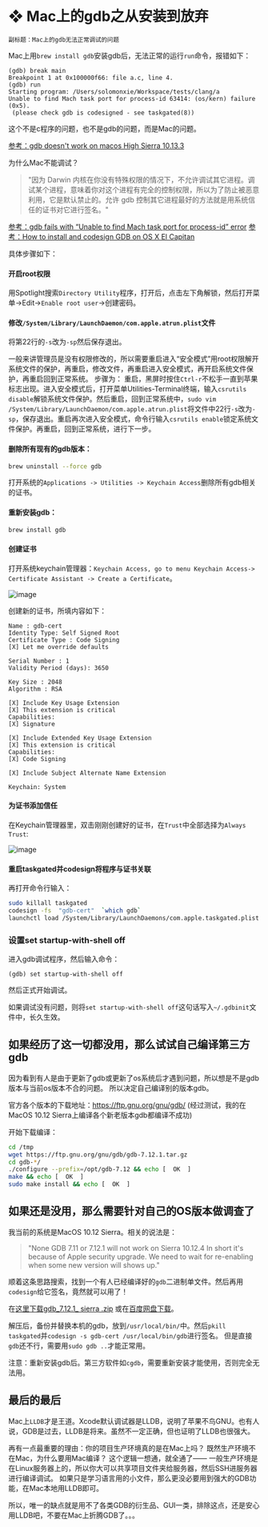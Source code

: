 # ❖ Mac上的gdb之从安装到放弃
`副标题：Mac上的gdb无法正常调试的问题`

Mac上用`brew install gdb`安装gdb后，无法正常的运行`run`命令，报错如下：
```
(gdb) break main
Breakpoint 1 at 0x100000f66: file a.c, line 4.
(gdb) run
Starting program: /Users/solomonxie/Workspace/tests/clang/a
Unable to find Mach task port for process-id 63414: (os/kern) failure (0x5).
 (please check gdb is codesigned - see taskgated(8))
```

这个不是c程序的问题，也不是gdb的问题，而是Mac的问题。

[参考：gdb doesn't work on macos High Sierra 10.13.3](https://stackoverflow.com/questions/49001329/gdb-doesnt-work-on-macos-high-sierra-10-13-3)


为什么Mac不能调试？

> "因为 Darwin 内核在你没有特殊权限的情况下，不允许调试其它进程。调试某个进程，意味着你对这个进程有完全的控制权限，所以为了防止被恶意利用，它是默认禁止的。允许 gdb 控制其它进程最好的方法就是用系统信任的证书对它进行签名。"



[参考：gdb fails with “Unable to find Mach task port for process-id” error](https://stackoverflow.com/a/48550474/9172013)
[参考：How to install and codesign GDB on OS X El Capitan](https://medium.com/@royalstream/how-to-install-and-codesign-gdb-on-os-x-el-capitan-aab3d1172e95)

具体步骤如下：


#### 开启root权限

用Spotlight搜索`Directory Utility`程序，打开后，点击左下角解锁，然后打开菜单->Edit->`Enable root user`->创建密码。

#### 修改`/System/Library/LaunchDaemon/com.apple.atrun.plist`文件

将第22行的`-s`改为`-sp`然后保存退出。

一般来讲管理员是没有权限修改的，所以需要重启进入“安全模式”用root权限解开系统文件的保护，再重启，修改文件，再重启进入安全模式，再开启系统文件保护，再重启回到正常系统。
步骤为：
重启，黑屏时按住`Ctrl-r`不松手一直到苹果标志出现。进入安全模式后，打开菜单Utilities-Terminal终端，输入`csrutils disable`解锁系统文件保护。然后重启，回到正常系统中，`sudo vim /System/Library/LaunchDaemon/com.apple.atrun.plist`将文件中22行`-s`改为`-sp`，保存退出。重启再次进入安全模式，命令行输入`csrutils enable`锁定系统文件保护。再重启，回到正常系统，进行下一步。

#### 删除所有现有的gdb版本：

```sh
brew uninstall --force gdb
```

打开系统的`Applications -> Utilities -> Keychain Access`删除所有gdb相关的证书。

#### 重新安装gdb：

```sh
brew install gdb
```

#### 创建证书

打开系统keychain管理器：`Keychain Access, go to menu Keychain Access-> Certificate Assistant -> Create a Certificate`。

![image](https://user-images.githubusercontent.com/14041622/51975590-93e22100-24bd-11e9-91b3-319e7e2d8bf3.png)

创建新的证书，所填内容如下：
```
Name : gdb-cert
Identity Type: Self Signed Root
Certificate Type : Code Signing
[X] Let me override defaults

Serial Number : 1
Validity Period (days): 3650

Key Size : 2048
Algorithm : RSA

[X] Include Key Usage Extension
[X] This extension is critical
Capabilities:
[X] Signature

[X] Include Extended Key Usage Extension
[X] This extension is critical
Capabilities:
[X] Code Signing

[X] Include Subject Alternate Name Extension

Keychain: System
```

#### 为证书添加信任

在Keychain管理器里，双击刚刚创建好的证书，在`Trust`中全部选择为`Always Trust`:

![image](https://user-images.githubusercontent.com/14041622/51975556-8167e780-24bd-11e9-8ce1-2e84dbdbf4db.png)


#### 重启taskgated并codesign将程序与证书关联

再打开命令行输入：
```sh
sudo killall taskgated
codesign -fs  "gdb-cert"  `which gdb`
launchctl load /System/Library/LaunchDaemons/com.apple.taskgated.plist
```

### 设置set startup-with-shell off

进入gdb调试程序，然后输入命令：
```
(gdb) set startup-with-shell off
```

然后正式开始调试。

如果调试没有问题，则将`set startup-with-shell off`这句话写入`~/.gdbinit`文件中，长久生效。


## 如果经历了这一切都没用，那么试试自己编译第三方gdb

因为看到有人是由于更新了gdb或更新了os系统后才遇到问题，所以想是不是gdb版本与当前os版本不合的问题。
所以决定自己编译别的版本gdb。

官方各个版本的下载地址：https://ftp.gnu.org/gnu/gdb/
(经过测试，我的在MacOS 10.12 Sierra上编译各个新老版本gdb都编译不成功)

开始下载编译：
```sh
cd /tmp
wget https://ftp.gnu.org/gnu/gdb/gdb-7.12.1.tar.gz
cd gdb-*/
./configure --prefix=/opt/gdb-7.12 && echo [  OK  ]
make && echo [  OK  ]
sudo make install && echo [  OK  ]
```



## 如果还是没用，那么需要针对自己的OS版本做调查了


我当前的系统是MacOS 10.12 Sierra。相关的说法是：

> "None GDB 7.11 or 7.12.1 will not work on Sierra 10.12.4 In short it's because of Apple security upgrade. We need to wait for re-enabling when some new version will shows up."

顺着这条思路搜索，找到一个有人已经编译好的`gdb`二进制单文件。然后再用`codesign`给它签名，竟然就可以用了！

在[这里下载gdb_7.12.1_ sierra .zip](https://mega.nz/#!VkBWVJ7J!LzA51cXfWPK_o7TrNz6jU5jMaNGGmkgH-tj5kj-DIpI)
或在[百度网盘下载](https://pan.baidu.com/s/1NVsnZvcwBi68iF5gxqAqyg)。

解压后，备份并替换本机的gdb，放到`/usr/local/bin/`中。然后`pkill taskgated`并`codesign -s gdb-cert /usr/local/bin/gdb`进行签名。
但是直接`gdb`还不行，需要用`sudo gdb ..`才能正常用。

注意：重新安装gdb后。第三方软件如`cgdb`，需要重新安装才能使用，否则完全无法用。


## 最后的最后

Mac上`LLDB`才是王道。Xcode默认调试器是LLDB，说明了苹果不鸟GNU。也有人说，GDB是过去，LLDB是将来。虽然不一定正确，但也证明了LLDB也很强大。

再有一点最重要的理由：你的项目生产环境真的是在Mac上吗？
既然生产环境不在Mac，为什么要用Mac编译？
这个逻辑一想通，就全通了—— 一般生产环境是在Linux服务器上的，所以你大可以共享项目文件夹给服务器，然后SSH进服务器进行编译调试。
如果只是学习语言用的小文件，那么更没必要用到强大的GDB功能，在Mac本地用LLDB即可。

所以，唯一的缺点就是用不了各类GDB的衍生品、GUI一类，排除这点，还是安心用LLDB吧，不要在Mac上折腾GDB了。。。